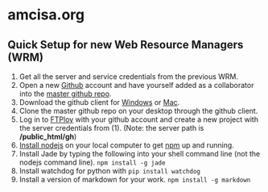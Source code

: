 amcisa.org
==================

Quick Setup for new Web Resource Managers (WRM)
------------------

1. Get all the server and service credentials from the previous WRM.
2. Open a new [Github](https://github.com/) account and have yourself added as a collaborator into the [master github repo](https://github.com/amcisa/amcisa.github.io).
3. Download the github client for [Windows](https://windows.github.com/) or [Mac](https://mac.github.com/).
4. Clone the master github repo on your desktop through the github client.
5. Log in to [FTPloy](https://ftploy.com) with your github account and create a new project with the server credentials from (1). (Note: the server path is **/public_html/gh**)
1. [Install nodejs](http://nodejs.org/) on your local computer to get [npm](https://www.npmjs.org/) up and running.
2. Install Jade by typing the following into your shell command line (not the nodejs command line). ```npm install -g jade```
3. Install watchdog for python with ```pip install watchdog```
4. Install a version of markdown for your work. ```npm install -g markdown```